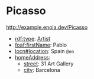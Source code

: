 # Picasso

<http://example.enola.dev/Picasso>

* [rdf:type](https://docs.enola.dev/models/www.w3.org/1999/02/22-rdf-syntax-ns/type/): [Artist](http://example.enola.dev/Artist)
* [foaf:firstName](http://xmlns.com/foaf/0.1/firstName): Pablo
* [locn#location](http://www.w3.org/ns/locn#location): Spain `@en`
* [homeAddress](http://example.enola.dev/homeAddress):
    * [street](http://example.enola.dev/street): 31 Art Gallery
    * [city](http://example.enola.dev/city): Barcelona
